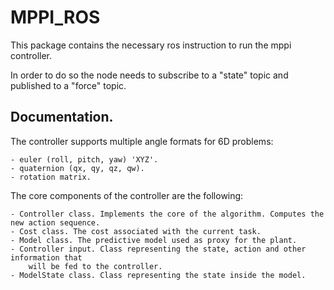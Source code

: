 # MPPI_ROS

This package contains the necessary ros instruction to run the mppi controller. 

In order to do so the node needs to subscribe to a "state" topic and published to a "force" topic.


## Documentation.

The controller supports multiple angle formats for 6D problems:

    - euler (roll, pitch, yaw) 'XYZ'.
    - quaternion (qx, qy, qz, qw).
    - rotation matrix.

The core components of the controller are the following:

    - Controller class. Implements the core of the algorithm. Computes the new action sequence.
    - Cost class. The cost associated with the current task.
    - Model class. The predictive model used as proxy for the plant.
    - Controller input. Class representing the state, action and other information that
        will be fed to the controller. 
    - ModelState class. Class representing the state inside the model. 